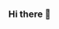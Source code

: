 ### Hi there 👋

<!--
**MuhammedHk18/MuhammedHk18** is a ✨ _special_ ✨ repository because its `README.md` (this file) appears on your GitHub profile.


![Github stats 1](https://github-readme-stats.vercel.app/api?username=kullanıcıadınız&show_icons=true&theme=gradient) 
![Github stats 2](https://github-readme-stats.vercel.app/api?username=kullanıcıadınız&show_icons=true&theme=radical)

Here are some ideas to get you started:

- 🔭 I’m currently working on [PotMCPE Network!][https://potmcpe.xyz]!
- 🌱 I’m currently learning everything 🤣
- 👯  I’m looking to collaborate with other content creators
- 🤔 I’m looking for help with PocketMine
- 💬 Ask me about PHP
- 📫 How to reach me: [Discord!]Just Muhammed#1866
-->
